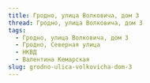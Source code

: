 ```yaml
---
title: Гродно, улица Волковича, дом 3
thread: Гродно, улица Волковича, дом 3
tags:
  - Гродно, улица Волковича, дом 3
  - Гродно, Северная улица
  - НКВД
  - Валентина Кемарская
slug: grodno-ulica-volkovicha-dom-3
---
```

